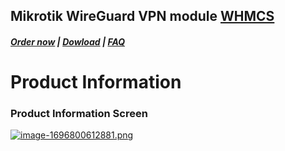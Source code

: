 ## Mikrotik WireGuard VPN module **[WHMCS](https://puqcloud.com/link.php?id=77)** 

#####  [Order now](https://puqcloud.com/index.php?rp=/store/whmcs-module-mikrotik-wireguard-vpn) | [Dowload](https://download.puqcloud.com/WHMCS/servers/PUQ_WHMCS-Mikrotik-WireGuard-VPN/) | [FAQ](https://faq.puqcloud.com/)

# Product Information

### Product Information Screen
 
[![image-1696800612881.png](https://doc.puq.info/uploads/images/gallery/2023-10/scaled-1680-/image-1696800612881.png)](https://doc.puq.info/uploads/images/gallery/2023-10/image-1696800612881.png)